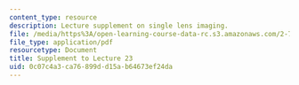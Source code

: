 ```yaml
---
content_type: resource
description: Lecture supplement on single lens imaging.
file: /media/https%3A/open-learning-course-data-rc.s3.amazonaws.com/2-71-optics-spring-2009/0c07c4a3ca76899dd15ab64673ef24da_MIT2_71S09_supp23.pdf
file_type: application/pdf
resourcetype: Document
title: Supplement to Lecture 23
uid: 0c07c4a3-ca76-899d-d15a-b64673ef24da
---
```

